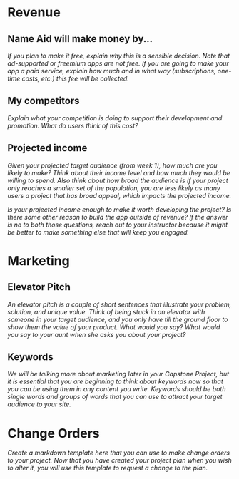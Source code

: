 # Revenue

## Name Aid will make money by...

_If you plan to make it free, explain why this is a sensible decision. Note that ad-supported or freemium apps are not free. If you are going to make your app a paid service, explain how much and in what way (subscriptions, one-time costs, etc.) this fee will be collected._

## My competitors

_Explain what your competition is doing to support their development and promotion. What do users think of this cost?_

## Projected income

_Given your projected target audience (from week 1), how much are you likely to make? Think about their income level and how much they would be willing to spend. Also think about how broad the audience is if your project only reaches a smaller set of the population, you are less likely as many users a project that has broad appeal, which impacts the projected income._

_Is your projected income enough to make it worth developing the project? Is there some other reason to build the app outside of revenue? If the answer is no to both those questions, reach out to your instructor because it might be better to make something else that will keep you engaged._

# Marketing

## Elevator Pitch

_An elevator pitch is a couple of short sentences that illustrate your problem, solution, and unique value. Think of being stuck in an elevator with someone in your target audience, and you only have till the ground floor to show them the value of your product. What would you say? What would you say to your aunt when she asks you about your project?_

## Keywords

_We will be talking more about marketing later in your Capstone Project, but it is essential that you are beginning to think about keywords now so that you can be using them in any content you write. Keywords should be both single words and groups of words that you can use to attract your target audience to your site._

# Change Orders

_Create a markdown template here that you can use to make change orders to your project. Now that you have created your project plan when you wish to alter it, you will use this template to request a change to the plan._
